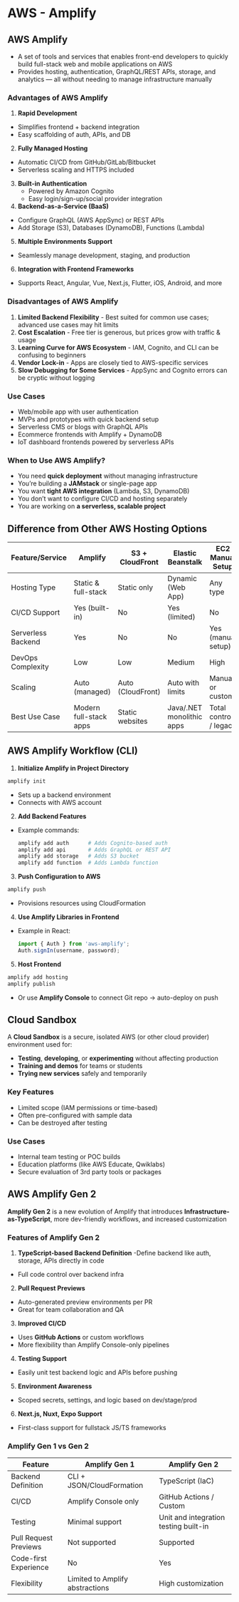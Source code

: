 # AWS - Amplify

## AWS Amplify

- A set of tools and services that enables front-end developers to quickly build full-stack web and mobile applications on AWS
- Provides hosting, authentication, GraphQL/REST APIs, storage, and analytics — all without needing to manage infrastructure manually

### Advantages of AWS Amplify

1. **Rapid Development**
  - Simplifies frontend + backend integration
  - Easy scaffolding of auth, APIs, and DB
2. **Fully Managed Hosting**
  - Automatic CI/CD from GitHub/GitLab/Bitbucket
  - Serverless scaling and HTTPS included
3. **Built-in Authentication**
   - Powered by Amazon Cognito
   - Easy login/sign-up/social provider integration
4. **Backend-as-a-Service (BaaS)**
  - Configure GraphQL (AWS AppSync) or REST APIs
  - Add Storage (S3), Databases (DynamoDB), Functions (Lambda)
5. **Multiple Environments Support**
  - Seamlessly manage development, staging, and production
6. **Integration with Frontend Frameworks**
  - Supports React, Angular, Vue, Next.js, Flutter, iOS, Android, and more

### Disadvantages of AWS Amplify

1. **Limited Backend Flexibility** - Best suited for common use cases; advanced use cases may hit limits
2. **Cost Escalation** - Free tier is generous, but prices grow with traffic & usage
3. **Learning Curve for AWS Ecosystem** - IAM, Cognito, and CLI can be confusing to beginners
4. **Vendor Lock-in** - Apps are closely tied to AWS-specific services
5. **Slow Debugging for Some Services** - AppSync and Cognito errors can be cryptic without logging

### Use Cases
- Web/mobile app with user authentication
- MVPs and prototypes with quick backend setup
- Serverless CMS or blogs with GraphQL APIs
- Ecommerce frontends with Amplify + DynamoDB
- IoT dashboard frontends powered by serverless APIs

### When to Use AWS Amplify?

- You need **quick deployment** without managing infrastructure
- You’re building a **JAMstack** or single-page app
- You want **tight AWS integration** (Lambda, S3, DynamoDB)
- You don’t want to configure CI/CD and hosting separately
- You are working on **a serverless, scalable project**

## Difference from Other AWS Hosting Options
| Feature/Service | **Amplify**  | **S3 + CloudFront** | **Elastic Beanstalk**  | **EC2 Manual Setup** |
|---|---|---|---|---|
| Hosting Type  | Static & full-stack | Static only| Dynamic (Web App) | Any type |
| CI/CD Support | Yes (built-in) | No | Yes (limited) | No |
| Serverless Backend | Yes | No  | No  | Yes (manual setup) |
| DevOps Complexity  | Low  | Low | Medium  | High  |
| Scaling | Auto (managed) | Auto (CloudFront) | Auto with limits | Manual or custom  |
| Best Use Case | Modern full-stack apps | Static websites | Java/.NET monolithic apps | Total control / legacy |

## AWS Amplify Workflow (CLI)
1. **Initialize Amplify in Project Directory**

  ```bash
  amplify init
  ```

  - Sets up a backend environment
  - Connects with AWS account

2. **Add Backend Features**

  - Example commands:

    ```bash
    amplify add auth      # Adds Cognito-based auth
    amplify add api       # Adds GraphQL or REST API
    amplify add storage   # Adds S3 bucket
    amplify add function  # Adds Lambda function
    ```

3. **Push Configuration to AWS**

  ```bash
  amplify push
  ```

  - Provisions resources using CloudFormation

4. **Use Amplify Libraries in Frontend**

  - Example in React:

    ```javascript
    import { Auth } from 'aws-amplify';
    Auth.signIn(username, password);
    ```

5. **Host Frontend**

  ```bash
  amplify add hosting
  amplify publish
  ```

  - Or use **Amplify Console** to connect Git repo → auto-deploy on push

## Cloud Sandbox

A **Cloud Sandbox** is a secure, isolated AWS (or other cloud provider) environment used for:

- **Testing**, **developing**, or **experimenting** without affecting production
- **Training and demos** for teams or students
- **Trying new services** safely and temporarily

### Key Features

- Limited scope (IAM permissions or time-based)
- Often pre-configured with sample data
- Can be destroyed after testing

### Use Cases

- Internal team testing or POC builds
- Education platforms (like AWS Educate, Qwiklabs)
- Secure evaluation of 3rd party tools or packages

## AWS Amplify Gen 2

**Amplify Gen 2** is a new evolution of Amplify that introduces **Infrastructure-as-TypeScript**, more dev-friendly workflows, and increased customization

### Features of Amplify Gen 2

1. **TypeScript-based Backend Definition**
  -Define backend like auth, storage, APIs directly in code
  - Full code control over backend infra

2. **Pull Request Previews**
  - Auto-generated preview environments per PR
  - Great for team collaboration and QA

3. **Improved CI/CD**
  - Uses **GitHub Actions** or custom workflows
  - More flexibility than Amplify Console-only pipelines

4. **Testing Support**

  - Easily unit test backend logic and APIs before pushing

5. **Environment Awareness**

  - Scoped secrets, settings, and logic based on dev/stage/prod

6. **Next.js, Nuxt, Expo Support**

  - First-class support for fullstack JS/TS frameworks

### Amplify Gen 1 vs Gen 2

| Feature | **Amplify Gen 1** | **Amplify Gen 2** |
|---|---|---|
| Backend Definition | CLI + JSON/CloudFormation | TypeScript (IaC) |
| CI/CD | Amplify Console only | GitHub Actions / Custom |
| Testing | Minimal support | Unit and integration testing built-in |
| Pull Request Previews | Not supported | Supported |
| Code-first Experience | No | Yes |
| Flexibility | Limited to Amplify abstractions | High customization |
